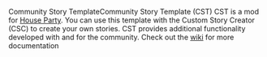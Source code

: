 Community Story TemplateCommunity Story Template (CST)
CST is a mod for [House Party](http://games.eekllc.com/). You can use this template with the Custom Story Creator (CSC) to create your own stories. CST provides additional functionality developed with and for the community. Check out the [wiki](https://github.com/Device666/CSTDocumentation/wiki) for more documentation